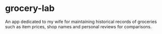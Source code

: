 # grocery-lab
An app dedicated to my wife for maintaining historical records of groceries such as item prices, shop names and personal reviews for comparisons.
